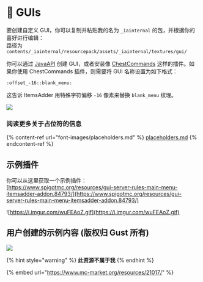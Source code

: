 # 🔘 GUIs

要创建自定义 GUI，你可以复制并粘贴我的名为 `_iainternal` 的包，并根据你的喜好进行编辑：\
路径为 `contents/_iainternal/resourcepack/assets/_iainternal/textures/gui/`

你可以通过 [JavaAPI](../../developers/java-api/huds-guis-images-and-more.md) 创建 GUI，或者安装像 [ChestCommands](https://dev.bukkit.org/projects/chest-commands) 这样的插件。如果你使用 ChestCommands 插件，则需要将 GUI 名称设置为如下格式：

```
:offset_-16::blank_menu:
```

这告诉 ItemsAdder 用特殊字符偏移 `-16` 像素来替换 `blank_menu` 纹理。

![](../../.gitbook/assets/image\_\(11\).png)

### 阅读更多关于占位符的信息

{% content-ref url="font-images/placeholders.md" %}
[placeholders.md](font-images/placeholders.md)
{% endcontent-ref %}

## 示例插件

你可以从这里获取一个示例插件：\
[https://www.spigotmc.org/resources/gui-server-rules-main-menu-itemsadder-addon.84793/](https://www.spigotmc.org/resources/gui-server-rules-main-menu-itemsadder-addon.84793/)

![https://i.imgur.com/wuFEAoZ.gif](https://i.imgur.com/wuFEAoZ.gif)

## 用户创建的示例内容 (版权归 Gust 所有)

![](../../.gitbook/assets/image\_\(110\).png)

{% hint style="warning" %}
**此资源不属于我**
{% endhint %}

{% embed url="https://www.mc-market.org/resources/21017/" %}
